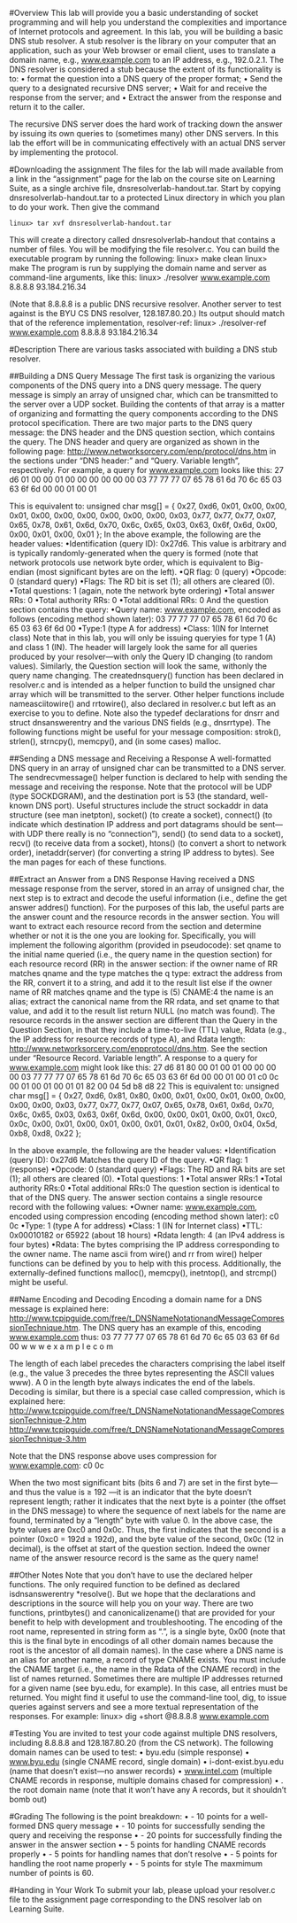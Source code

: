 #Overview
This lab will provide you a basic understanding of socket programming and will help you understand the complexities and importance of Internet protocols and agreement. In this lab, you will be building a basic DNS stub resolver. A stub resolver is the library on your computer that an application, such as your Web browser or email client, uses to translate a domain name, e.g., www.example.com to an IP address, e.g., 192.0.2.1. The DNS resolver is considered a stub because the extent of its functionality is to:
    • format the question into a DNS query of the proper format;
    • Send the query to a designated recursive DNS server;
    • Wait for and receive the response from the server; and
    • Extract the answer from the response and return it to the caller.

The recursive DNS server does the hard work of tracking down the answer by issuing its own queries to (sometimes many) other DNS servers.
In this lab the effort will be in communicating effectively with an actual DNS server by implementing the protocol.

#Downloading the assignment
The files for the lab will made available from a link in the “assignment” page for the lab on the course site on Learning Suite, as a single archive file, dnsresolverlab-handout.tar. Start by copying dnsresolverlab-handout.tar to a protected Linux directory in which you plan to do your work. Then give the command

    linux> tar xvf dnsresolverlab-handout.tar

This will create a directory called dnsresolverlab-handout that contains a number of files. You will be modifying the file resolver.c.
You can build the executable program by running the following:
    linux> make clean
    linux> make
The program is run by supplying the domain name and server as command-line arguments, like this:
    linux> ./resolver www.example.com 8.8.8.8
    93.184.216.34

(Note that 8.8.8.8 is a public DNS recursive resolver. Another server to test against is the BYU CS DNS resolver, 128.187.80.20.)
Its output should match that of the reference implementation, resolver-ref:
    linux> ./resolver-ref www.example.com 8.8.8.8
    93.184.216.34

#Description
There are various tasks associated with building a DNS stub resolver.

##Building a DNS Query Message
The first task is organizing the various components of the DNS query into a DNS query message. The query message is simply an array of unsigned char, which can be transmitted to the server over a UDP socket. Building the contents of that array is a matter of organizing and formatting the query components according to the DNS protocol specification. There are two major parts to the DNS query message: the DNS header and the DNS question section, which contains the query. The DNS header and query are organized as shown in the following page: http://www.networksorcery.com/enp/protocol/dns.htm in the sections under “DNS header:” and “Query. Variable length”, respectively. For example, a query for www.example.com looks like this:
27 d6 01 00
00 01 00 00
00 00 00 00
03 77 77 77
07 65 78 61
6d 70 6c 65
03 63 6f 6d
00 00 01 00
01

This is equivalent to:
unsigned char msg[] = {
0x27, 0xd6, 0x01, 0x00,
0x00, 0x01, 0x00, 0x00,
0x00, 0x00, 0x00, 0x00,
0x03, 0x77, 0x77, 0x77,
0x07, 0x65, 0x78, 0x61,
0x6d, 0x70, 0x6c, 0x65,
0x03, 0x63, 0x6f, 0x6d,
0x00, 0x00, 0x01, 0x00,
0x01
};
In the above example, the following are the header values:
    •Identification (query ID): 0x27d6. This value is arbitrary and is typically randomly-generated when the query is formed (note that network protocols use network byte order, which is equivalent to Big-endian (most significant bytes are on the left).
    •QR flag: 0 (query)
    •Opcode: 0 (standard query)
    •Flags: The RD bit is set (1); all others are cleared (0).
    •Total questions: 1 (again, note the network byte ordering)
    •Total answer RRs: 0
    •Total authority RRs: 0
    •Total additional RRs: 0 And the question section contains the query:
    •Query name: www.example.com, encoded as follows (encoding method shown later):
    03 77 77 77
    07 65 78 61
    6d 70 6c 65
    03 63 6f 6d
    00
    •Type:1 (type A for address)
    •Class: 1(IN for Internet class) Note that in this lab, you will only be issuing queryies for type 1 (A) and class 1 (IN). The header will largely look the same for all queries produced by your resolver—with only the Query ID changing (to random values). Similarly, the Question section will look the same, withonly the query name changing. The creatednsquery() function has been declared in resolver.c and is intended as a helper function to build the unsigned char array which will be transmitted to the server. Other helper functions include nameasciitowire() and rrtowire(), also declared in resolver.c but left as an exercise to you to define. Note also the typedef declarations for dnsrr and struct dnsanswerentry and the various DNS fields (e.g., dnsrrtype). The following functions might be useful for your message composition: strok(), strlen(), strncpy(), memcpy(), and (in some cases) malloc.

##Sending a DNS message and Receiving a Response
A well-formatted DNS query in an array of unsigned char can be transmitted to a DNS server. The sendrecvmessage() helper function is declared to help with sending the message and receiving the response. Note that the protocol will be UDP (type SOCKDGRAM), and the destination port is 53 (the standard, well-known DNS port). Useful structures include the struct sockaddr in data structure (see man inetpton), socket() (to create a socket), connect() (to indicate which destination IP address and port datagrams should be sent—with UDP there really is no “connection”), send() (to send data to a socket), recv() (to receive data from a socket), htons() (to convert a short to network order), inetaddr(server) (for converting a string IP address to bytes). See the man pages for each of these functions.

##Extract an Answer from a DNS Response
Having received a DNS message response from the server, stored in an array of unsigned char, the next step is to extract and decode the useful information (i.e., define the get answer addres() function). For the purposes of this lab, the useful parts are the answer count and the resource records in the answer section. You will want to extract each resource record from the section and determine whether or not it is the one you are looking for. Specifically, you will implement the following algorithm (provided in pseudocode): set qname to the initial name queried (i.e., the query name in the question section) for each resource record (RR) in the answer section: if the owner name of RR matches qname and the type matches the q type: extract the address from the RR, convert it to a string, and add it to the result list else if the owner name of RR matches qname and the type is (5) CNAME:4 the name is an alias; extract the canonical name from the RR rdata, and set qname to that value, and add it to the result list return NULL (no match was found). The resource records in the answer section are different than the Query in the Question Section, in that they include a time-to-live (TTL) value, Rdata (e.g., the IP address for resource records of type A), and Rdata length: http://www.networksorcery.com/enpprotocol/dns.htm. See the section under “Resource Record. Variable length”. A response to a query for www.example.com might look like this:
    27 d6 81 80
    00 01 00 01
    00 00 00 00
    03 77 77 77
    07 65 78 61
    6d 70 6c 65
    03 63 6f 6d
    00 00 01 00
    01 c0 0c 00
    01 00 01 00
    01 01 82 00
    04 5d b8 d8
    22
This is equivalent to:
    unsigned char msg[] = {
    0x27, 0xd6, 0x81, 0x80,
    0x00, 0x01, 0x00, 0x01,
    0x00, 0x00, 0x00, 0x00,
    0x03, 0x77, 0x77, 0x77,
    0x07, 0x65, 0x78, 0x61,
    0x6d, 0x70, 0x6c, 0x65,
    0x03, 0x63, 0x6f, 0x6d,
    0x00, 0x00, 0x01, 0x00,
    0x01, 0xc0, 0x0c, 0x00,
    0x01, 0x00, 0x01, 0x00,
    0x01, 0x01, 0x82, 0x00,
    0x04, 0x5d, 0xb8, 0xd8,
    0x22
    };

In the above example, the following are the header values:
    •Identification (query ID): 0x27d6 Matches the query ID of the query.
    •QR flag: 1 (response)
    •Opcode: 0 (standard query)
    •Flags: The RD and RA bits are set (1); all others are cleared (0).
    •Total questions: 1
    •Total answer RRs:1
    •Total authority RRs:0
    •Total additional RRs:0 The question section is identical to that of the DNS query. The answer section contains a single resource record with the following values:
    •Owner name: www.example.com, encoded using compression encoding (encoding method shown later): c0 0c
    •Type: 1 (type A for address)
    •Class: 1 (IN for Internet class)
    •TTL: 0x00010182 or 65922 (about 18 hours)
    •Rdata length: 4 (an IPv4 address is four bytes)
    •Rdata: The bytes comprising the IP address corresponding to the owner name. The name ascii from wire() and rr from wire() helper functions can be defined by you to help with this process. Additionally, the externally-defined functions malloc(), memcpy(), inetntop(), and strcmp() might be useful.

##Name Encoding and Decoding
Encoding a domain name for a DNS message is explained here: http://www.tcpipguide.com/free/t_DNSNameNotationandMessageCompressionTechnique.htm. The DNS query has an example of this, encoding www.example.com thus: 
    03 77 77 77 07 65 78 61 6d 70 6c 65 03 63 6f 6d 00 
       w  w  w     e  x  a  m  p  l  e     c  o  m

The length of each label precedes the characters comprising the label itself (e.g., the value 3 precedes the three bytes representing the ASCII values www). A 0 in the length byte always indicates the end of the labels. Decoding is similar, but there is a special case called compression, which is explained here:
http://www.tcpipguide.com/free/t_DNSNameNotationandMessageCompressionTechnique-2.htm
http://www.tcpipguide.com/free/t_DNSNameNotationandMessageCompressionTechnique-3.htm

Note that the DNS response above uses compression for
www.example.com: c0 0c

When the two most significant bits (bits 6 and 7) are set in the first byte—and thus the value is ≥ 192 —it is an indicator that the byte doesn’t represent length; rather it indicates that the next byte is a pointer (the offset in the DNS message) to where the sequence of next labels for the name are found, terminated by a “length” byte with value 0. In the above case, the byte values are 0xc0 and 0x0c. Thus, the first indicates that the second is a pointer (0xc0 = 192d ≥ 192d), and the byte value of the second, 0x0c (12 in decimal), is the offset at start of the question section. Indeed the owner name of the answer resource record is the same as the query name!

##Other Notes
Note that you don’t have to use the declared helper functions. The only required function to be defined as declared isdnsanswerentry *resolve(). But we hope that the declarations and descriptions in the source will help you on your way. There are two functions, printbytes() and canonicalizename() that are provided for your benefit to help with development and troubleshooting. The encoding of the root name, represented in string form as “.”, is a single byte, 0x00 (note that this is the final byte in encodings of all other domain names because the root is the ancestor of all domain names). In the case where a DNS name is an alias for another name, a record of type CNAME exists. You must include the CNAME target (i.e., the name in the Rdata of the CNAME record) in the list of names returned. Sometimes there are multiple IP addresses returned for a given name (see byu.edu, for example). In this case, all entries must be returned. You might find it useful to use the command-line tool, dig, to issue queries against servers and see a more textual representation of the responses. For example:
    linux> dig +short @8.8.8.8 www.example.com

#Testing
You are invited to test your code against multiple DNS resolvers, including 8.8.8.8 and 128.187.80.20 (from the CS network). The following domain names can be used to test:
    • byu.edu (simple response)
    • www.byu.edu (single CNAME record, single domain)
    • i-dont-exist.byu.edu (name that doesn’t exist—no answer records)
    • www.intel.com (multiple CNAME records in response, multiple domains chased for compression)
    • . the root domain name (note that it won’t have any A records, but it shouldn’t bomb out)

#Grading
The following is the point breakdown:
    • - 10 points for a well-formed DNS query message
    • - 10 points for successfully sending the query and receiving the response
    • - 20 points for successfully finding the answer in the answer section
    • - 5 points for handling CNAME records properly
    • - 5 points for handling names that don’t resolve
    • - 5 points for handling the root name properly
    • - 5 points for style
The maxmimum number of points is 60.

#Handing in Your Work
To submit your lab, please upload your resolver.c file to the assignment page corresponding to the DNS resolver lab on Learning Suite.
